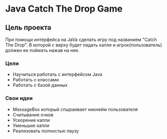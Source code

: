 # Java Catch The Drop Game

## Цель проекта 
При помощи интерфейса на JaVa сделать игру под названием "Catch The Drop". 
В которой с верху будет падать капля и игрок(пользователь) должен ее поймать нажав на нее.

### Цели
+ Научиться работать с интерфейсом Java
+ Работать с классами
+ Работать с базой данных 
### Свои идеи 
+ MessageBox который спшраивает никнейм пользователя 
+ Считывание очков 
+ Ускорение капли 
+ Уменьшие капли 
+ Реализовать полностью паузу
